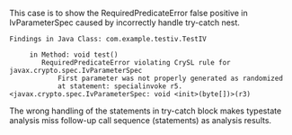 This case is to show the RequiredPredicateError false positive in IvParameterSpec caused by incorrectly handle try-catch nest.

```
Findings in Java Class: com.example.testiv.TestIV

	 in Method: void test()
		RequiredPredicateError violating CrySL rule for javax.crypto.spec.IvParameterSpec
			First parameter was not properly generated as randomized
			at statement: specialinvoke r5.<javax.crypto.spec.IvParameterSpec: void <init>(byte[])>(r3)
```

The wrong handling of the statements in try-catch block makes typestate analysis miss follow-up call sequence (statements) as analysis results.
